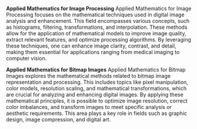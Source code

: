 **Applied Mathematics for Image Processing**
    Applied Mathematics for Image Processing focuses on the mathematical techniques used in digital image analysis and enhancement. This field encompasses various concepts, such as histograms, filtering, transformations, and interpolation. These methods allow for the application of mathematical models to improve image quality, extract relevant features, and optimize processing algorithms. By leveraging these techniques, one can enhance image clarity, contrast, and detail, making them essential for applications ranging from medical imaging to computer vision.

**Applied Mathematics for Bitmap Images**
    Applied Mathematics for Bitmap Images explores the mathematical methods related to bitmap image representation and processing. This includes topics like pixel manipulation, color models, resolution scaling, and mathematical transformations, which are crucial for analyzing and enhancing digital images. By applying these mathematical principles, it is possible to optimize image resolution, correct color imbalances, and transform images to meet specific analysis or aesthetic requirements. This area plays a key role in fields such as graphic design, image compression, and digital art.


